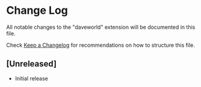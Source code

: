 # Change Log
All notable changes to the "daveworld" extension will be documented in this file.

Check [Keep a Changelog](http://keepachangelog.com/) for recommendations on how to structure this file.

## [Unreleased]
- Initial release